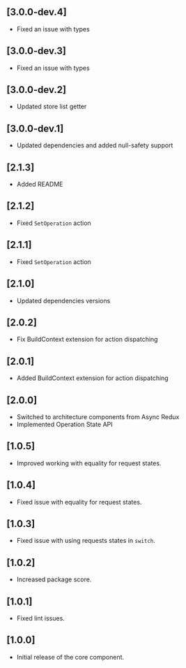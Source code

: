 ## [3.0.0-dev.4]

- Fixed an issue with types

## [3.0.0-dev.3]

- Fixed an issue with types

## [3.0.0-dev.2]

- Updated store list getter

## [3.0.0-dev.1]

- Updated dependencies and added null-safety support

## [2.1.3]

- Added README

## [2.1.2]

- Fixed `SetOperation` action

## [2.1.1]

- Fixed `SetOperation` action

## [2.1.0]

- Updated dependencies versions

## [2.0.2]

- Fix BuildContext extension for action dispatching

## [2.0.1]

- Added BuildContext extension for action dispatching

## [2.0.0]

- Switched to architecture components from Async Redux
- Implemented Operation State API

## [1.0.5]

- Improved working with equality for request states.

## [1.0.4]

- Fixed issue with equality for request states.

## [1.0.3]

- Fixed issue with using requests states in `switch`.

## [1.0.2]

- Increased package score.

## [1.0.1]

- Fixed lint issues.

## [1.0.0]

- Initial release of the core component.
